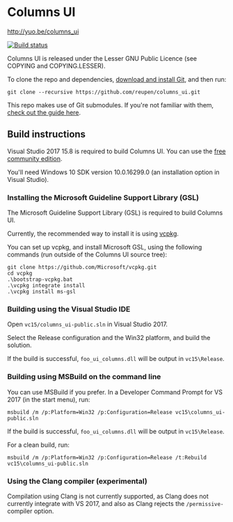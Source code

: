 # Columns UI

http://yuo.be/columns_ui

[![Build status](https://ci.appveyor.com/api/projects/status/h1iqjogb73f3yqp1/branch/master?svg=true)](https://ci.appveyor.com/project/reupen/columns-ui/branch/master)

Columns UI is released under the Lesser GNU Public Licence (see COPYING and COPYING.LESSER).

To clone the repo and dependencies, [download and install Git](https://git-scm.com/downloads), and then run:

`git clone --recursive https://github.com/reupen/columns_ui.git`

This repo makes use of Git submodules. If you're not familiar with them, [check out the guide here](https://git-scm.com/book/en/v2/Git-Tools-Submodules).

## Build instructions

Visual Studio 2017 15.8 is required to build Columns UI. You can use the [free community edition](https://www.visualstudio.com/downloads/).

You'll need Windows 10 SDK version 10.0.16299.0 (an installation option in Visual Studio).

### Installing the Microsoft Guideline Support Library (GSL)

The Microsoft Guideline Support Library (GSL) is required to build Columns UI.

Currently, the recommended way to install it is using [vcpkg](https://github.com/Microsoft/vcpkg).

You can set up vcpkg, and install Microsoft GSL, using the following commands (run outside of the Columns UI source tree):

```
git clone https://github.com/Microsoft/vcpkg.git
cd vcpkg
.\bootstrap-vcpkg.bat
.\vcpkg integrate install
.\vcpkg install ms-gsl
```

### Building using the Visual Studio IDE
Open `vc15/columns_ui-public.sln` in Visual Studio 2017.

Select the Release configuration and the Win32 platform, and build the solution.

If the build is successful, `foo_ui_columns.dll` will be output in `vc15\Release`.

### Building using MSBuild on the command line

You can use MSBuild if you prefer. In a Developer Command Prompt for VS 2017 (in the start menu), run:

```
msbuild /m /p:Platform=Win32 /p:Configuration=Release vc15\columns_ui-public.sln
```

If the build is successful, `foo_ui_columns.dll` will be output in `vc15\Release`.

For a clean build, run:

```
msbuild /m /p:Platform=Win32 /p:Configuration=Release /t:Rebuild vc15\columns_ui-public.sln
```

### Using the Clang compiler (experimental)

Compilation using Clang is not currently supported, as Clang does not currently integrate with VS 2017, and also as Clang rejects the `/permissive-` compiler option.
